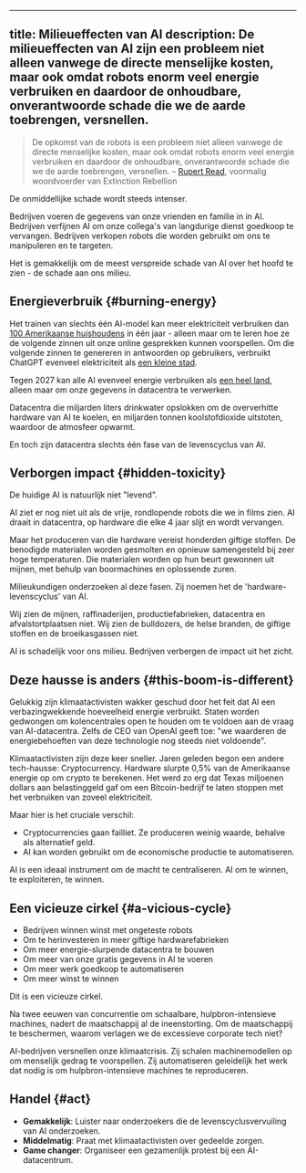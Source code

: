 

---
title: Milieueffecten van AI
description: De milieueffecten van AI zijn een probleem niet alleen vanwege de directe menselijke kosten, maar ook omdat robots enorm veel energie verbruiken en daardoor de onhoudbare, onverantwoorde schade die we de aarde toebrengen, versnellen.
---
> De opkomst van de robots is een probleem niet alleen vanwege de directe menselijke kosten, maar ook omdat robots enorm veel energie verbruiken en daardoor de onhoudbare, onverantwoorde schade die we de aarde toebrengen, versnellen.
> – [Rupert Read](https://www.theguardian.com/theobserver/2016/mar/27/leters-robots-energy-consuming), voormalig woordvoerder van Extinction Rebellion

De onmiddellijke schade wordt steeds intenser.

Bedrijven voeren de gegevens van onze vrienden en familie in in AI. Bedrijven verfijnen AI om onze collega's van langdurige dienst goedkoop te vervangen. Bedrijven verkopen robots die worden gebruikt om ons te manipuleren en te targeten.

Het is gemakkelijk om de meest verspreide schade van AI over het hoofd te zien - de schade aan ons milieu.

## Energieverbruik {#burning-energy}

Het trainen van slechts één AI-model kan meer elektriciteit verbruiken dan [100 Amerikaanse huishoudens](https://www.bloomberg.com/news/articles/2023-03-09/how-much-energy-do-ai-and-chatgpt-use-no-one-knows-for-sure?sref=ixwpc5OO#xj4y7vzkg) in één jaar - alleen maar om te leren hoe ze de volgende zinnen uit onze online gesprekken kunnen voorspellen.
Om die volgende zinnen te genereren in antwoorden op gebruikers, verbruikt ChatGPT evenveel elektriciteit als [een kleine stad](https://archive.ph/20230917070741/https://kaspergroesludvigsen.medium.com/chatgpts-electricity-consumption-pt-ii-225e7e43f22b).

Tegen 2027 kan alle AI evenveel energie verbruiken als [een heel land](https://www.nytimes.com/2023/10/10/climate/ai-could-soon-need-as-much-electricity-as-an-entire-country.html), alleen maar om onze gegevens in datacentra te verwerken.

Datacentra die miljarden liters drinkwater opslokken om de oververhitte hardware van AI te koelen, en miljarden tonnen koolstofdioxide uitstoten, waardoor de atmosfeer opwarmt.

En toch zijn datacentra slechts één fase van de levenscyclus van AI.

## Verborgen impact {#hidden-toxicity}

De huidige AI is natuurlijk niet "levend".

AI ziet er nog niet uit als de vrije, rondlopende robots die we in films zien. AI draait in datacentra, op hardware die elke 4 jaar slijt en wordt vervangen.

Maar het produceren van die hardware vereist honderden giftige stoffen. De benodigde materialen worden gesmolten en opnieuw samengesteld bij zeer hoge temperaturen.
Die materialen worden op hun beurt gewonnen uit mijnen, met behulp van boormachines en oplossende zuren.

Milieukundigen onderzoeken al deze fasen. Zij noemen het de 'hardware-levenscyclus' van AI.

Wij zien de mijnen, raffinaderijen, productiefabrieken, datacentra en afvalstortplaatsen niet. Wij zien de bulldozers, de helse branden, de giftige stoffen en de broeikasgassen niet.

AI is schadelijk voor ons milieu. Bedrijven verbergen de impact uit het zicht.

## Deze hausse is anders {#this-boom-is-different}

Gelukkig zijn klimaatactivisten wakker geschud door het feit dat AI een verbazingwekkende hoeveelheid energie verbruikt. Staten worden gedwongen om kolencentrales open te houden om te voldoen aan de vraag van AI-datacentra.
Zelfs de CEO van OpenAI geeft toe: "we waarderen de energiebehoeften van deze technologie nog steeds niet voldoende".

Klimaatactivisten zijn deze keer sneller.
Jaren geleden begon een andere tech-hausse: Cryptocurrency.
Hardware slurpte 0,5% van de Amerikaanse energie op om crypto te berekenen.
Het werd zo erg dat Texas miljoenen dollars aan belastinggeld gaf om een Bitcoin-bedrijf te laten stoppen met het verbruiken van zoveel elektriciteit.

Maar hier is het cruciale verschil:

- Cryptocurrencies gaan failliet. Ze produceren weinig waarde, behalve als alternatief geld.
- AI kan worden gebruikt om de economische productie te automatiseren.

AI is een ideaal instrument om de macht te centraliseren.
AI om te winnen, te exploiteren, te winnen.

## Een vicieuze cirkel {#a-vicious-cycle}

- Bedrijven winnen winst met ongeteste robots
- Om te herinvesteren in meer giftige hardwarefabrieken
- Om meer energie-slurpende datacentra te bouwen
- Om meer van onze gratis gegevens in AI te voeren
- Om meer werk goedkoop te automatiseren
- Om meer winst te winnen

Dit is een vicieuze cirkel.

Na twee eeuwen van concurrentie om schaalbare, hulpbron-intensieve machines, nadert de maatschappij al de ineenstorting.
Om de maatschappij te beschermen, waarom verlagen we de excessieve corporate tech niet?

AI-bedrijven versnellen onze klimaatcrisis. Zij schalen machinemodellen op om menselijk gedrag te voorspellen. Zij automatiseren geleidelijk het werk dat nodig is om hulpbron-intensieve machines te reproduceren.

## Handel {#act}

- **Gemakkelijk**: Luister naar onderzoekers die de levenscyclusvervuiling van AI onderzoeken.
- **Middelmatig**: Praat met klimaatactivisten over gedeelde zorgen.
- **Game changer**: Organiseer een gezamenlijk protest bij een AI-datacentrum.